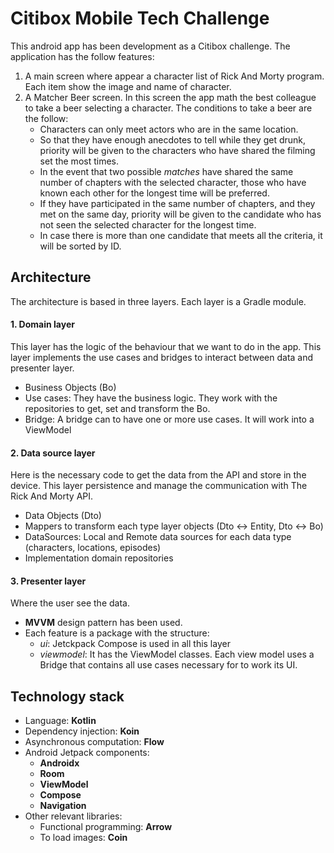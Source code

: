 # Citibox Mobile Tech Challenge

This android app has been development as a Citibox challenge. The application has the follow features:
1. A main screen where appear a character list of Rick And Morty program. Each item show the image and name of character.
2. A Matcher Beer screen. In this screen the app math the best colleague to take a beer selecting a character. The conditions to take a beer are the follow:
   - Characters can only meet actors who are in the same location.
   - So that they have enough anecdotes to tell while they get drunk, priority will be given to the characters who have shared the filming set the most times.
   - In the event that two possible *matches* have shared the same number of chapters with the selected character, those who have known each other for the longest time will be preferred.
   - If they have participated in the same number of chapters, and they met on the same day, priority will be given to the candidate who has not seen the selected character for the longest time.
   - In case there is more than one candidate that meets all the criteria, it will be sorted by ID.

## Architecture
The architecture is based in three layers. Each layer is a Gradle module.

#### 1. Domain layer
This layer has the logic of the behaviour that we want to do in the app. This layer implements the use cases and bridges to interact between data and presenter layer.
- Business Objects (Bo)
- Use cases: They have the business logic. They work with the repositories to get, set and transform the Bo.
- Bridge: A bridge can to have one or more use cases. It will work into a ViewModel

#### 2. Data source layer
Here is the necessary code to get the data from the API and store in the device. This layer persistence and manage the communication with The Rick And Morty API.
- Data Objects (Dto)
- Mappers to transform each type layer objects (Dto <-> Entity, Dto <-> Bo)
- DataSources: Local and Remote data sources for each data type (characters, locations, episodes)
- Implementation domain repositories

#### 3. Presenter layer
Where the user see the data.
- **MVVM** design pattern has been used.
- Each feature is a package with the structure:
  - *ui*: Jetckpack Compose is used in all this layer
  - *viewmodel*: It has the ViewModel classes. Each view model uses a Bridge that contains all use cases necessary for to work its UI.

## Technology stack
- Language: **Kotlin**
- Dependency injection: **Koin**
- Asynchronous computation: **Flow**
- Android Jetpack components:
  - **Androidx**
  - **Room**
  - **ViewModel**
  - **Compose**
  - **Navigation**
- Other relevant libraries:
  - Functional programming: **Arrow**
  - To load images: **Coin**
